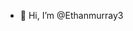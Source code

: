 - 👋 Hi, I’m @Ethanmurray3


<!---
Ethanmurray3/Ethanmurray3 is a ✨ special ✨ repository because its `README.md` (this file) appears on your GitHub profile.
You can click the Preview link to take a look at your changes.
--->
